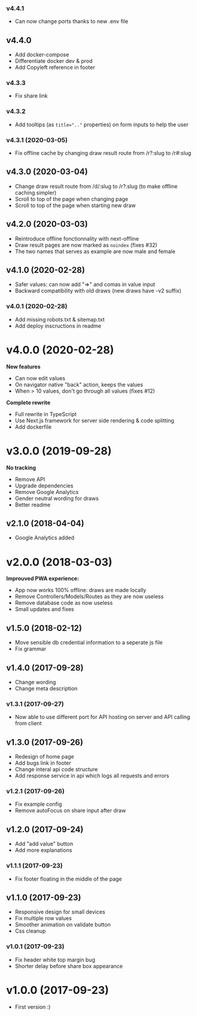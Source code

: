 ### v4.4.1

- Can now change ports thanks to new .env file

## v4.4.0

- Add docker-compose
- Differentiate docker dev & prod
- Add Copyleft reference in footer

### v4.3.3

- Fix share link

### v4.3.2

- Add tooltips (as `title=".."` properties) on form inputs to help the user

### v4.3.1 (2020-03-05)

- Fix offline cache by changing draw result route from /r?:slug to /r#:slug

## v4.3.0 (2020-03-04)

- Change draw result route from /d/:slug to /r?:slug (to make offline caching simpler)
- Scroll to top of the page when changing page
- Scroll to top of the page when starting new draw

## v4.2.0 (2020-03-03)

- Reintroduce offline fonctionnality with next-offline
- Draw result pages are now marked as `noindex` (fixes #32)
- The two names that serves as example are now male and female

## v4.1.0 (2020-02-28)

- Safer values: can now add "=>" and comas in value input
- Backward compatibility with old draws (new draws have -v2 suffix)

### v4.0.1 (2020-02-28)

- Add missing robots.txt & sitemap.txt
- Add deploy inscructions in readme

# v4.0.0 (2020-02-28)

**New features**

- Can now edit values
- On navigator native "back" action, keeps the values
- When > 10 values, don't go through all values (fixes #12)

**Complete rewrite**

- Full rewrite in TypeScript
- Use Next.js framework for server side rendering & code splitting
- Add dockerfile

# v3.0.0 (2019-09-28)

**No tracking**

- Remove API
- Upgrade dependencies
- Remove Google Analytics
- Gender neutral wording for draws
- Better readme

## v2.1.0 (2018-04-04)

- Google Analytics added

# v2.0.0 (2018-03-03)

**Improuved PWA experience:**

- App now works 100% offline: draws are made locally
- Remove Controllers/Models/Routes as they are now useless
- Remove database code as now useless
- Small updates and fixes

## v1.5.0 (2018-02-12)

- Move sensible db credential information to a seperate js file
- Fix grammar

## v1.4.0 (2017-09-28)

- Change wording
- Change meta description

### v1.3.1 (2017-09-27)

- Now able to use different port for API hosting on server and API calling from client

## v1.3.0 (2017-09-26)

- Redesign of home page
- Add bugs link in footer
- Change interal api code structure
- Add response service in api which logs all requests and errors

### v1.2.1 (2017-09-26)

- Fix example config
- Remove autoFocus on share input after draw

## v1.2.0 (2017-09-24)

- Add "add value" button
- Add more explanations

### v1.1.1 (2017-09-23)

- Fix footer floating in the middle of the page

## v1.1.0 (2017-09-23)

- Responsive design for small devices
- Fix multiple row values
- Smoother animation on validate button
- Css cleanup

### v1.0.1 (2017-09-23)

- Fix header white top margin bug
- Shorter delay before share box appearance

# v1.0.0 (2017-09-23)

- First version :)
